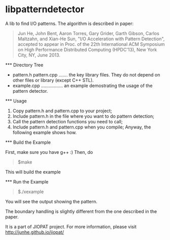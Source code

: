 libpatterndetector
==================

A lib to find I/O patterns. The algorithm is described in paper:
> Jun He, John Bent, Aaron Torres, Gary Grider, Garth Gibson, Carlos Maltzahn, and Xian-He Sun, 
> "I/O Acceleration with Pattern Detection", 
> accepted to appear in Proc. of the 22th International 
> ACM Symposium on High Performance Distributed Computing (HPDC'13), 
> New York City, NY, June 2013.

*** Directory Tree

* pattern.h pattern.cpp ....... the key library files. They do not depend on other files or library (except C++ STL).
* example.cpp ................. an example demostrating the usage of the pattern detector.

*** Usage

1. Copy pattern.h and pattern.cpp to your project; 
2. Include pattern.h in the file where you want to do pattern detection;
3. Call the pattern detection functions you need to call;
4. Include pattern.h and pattern.cpp when you compile;
Anyway, the following example shows how.

*** Build the Example

First, make sure you have g++ :)
Then, do
> $make

This will build the example 

*** Run the Example

> $./xexample

You will see the output showing the pattern.

The boundary handling is slightly different from the one described in the paper.



It is a part of JIOPAT project. For more information, please visit http://junhe.github.io/jiopat/ 




